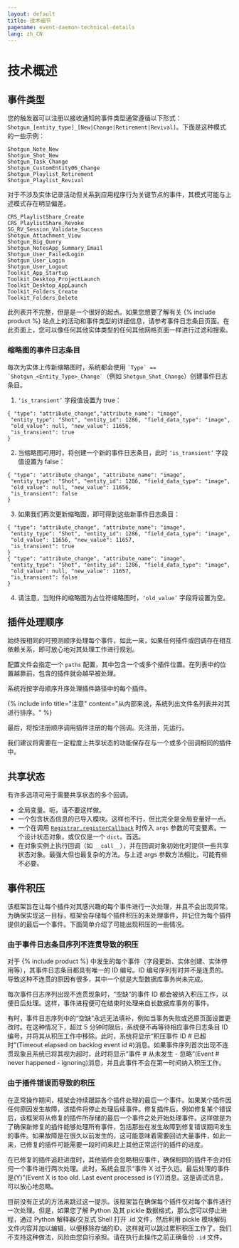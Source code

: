 ```yaml
---
layout: default
title: 技术细节
pagename: event-daemon-technical-details
lang: zh_CN
---
```


# 技术概述

<a id="Event_Types"></a>
## 事件类型

您的触发器可以注册以接收通知的事件类型通常遵循以下形式：`Shotgun_[entity_type]_[New|Change|Retirement|Revival]`。下面是这种模式的一些示例：

    Shotgun_Note_New
    Shotgun_Shot_New
    Shotgun_Task_Change
    Shotgun_CustomEntity06_Change
    Shotgun_Playlist_Retirement
    Shotgun_Playlist_Revival

对于不涉及实体记录活动但关系到应用程序行为关键节点的事件，其模式可能与上述模式存在明显偏差。

    CRS_PlaylistShare_Create
    CRS_PlaylistShare_Revoke
    SG_RV_Session_Validate_Success
    Shotgun_Attachment_View
    Shotgun_Big_Query
    Shotgun_NotesApp_Summary_Email
    Shotgun_User_FailedLogin
    Shotgun_User_Login
    Shotgun_User_Logout
    Toolkit_App_Startup
    Toolkit_Desktop_ProjectLaunch
    Toolkit_Desktop_AppLaunch
    Toolkit_Folders_Create
    Toolkit_Folders_Delete    

此列表并不完整，但是是一个很好的起点。如果您想要了解有关 {% include product %} 站点上的活动和事件类型的详细信息，请参考事件日志条目页面。在此页面上，您可以像任何其他实体类型的任何其他网格页面一样进行过滤和搜索。

### 缩略图的事件日志条目
每次为实体上传新缩略图时，系统都会使用 ``` `Type` == `Shotgun_<Entity_Type>_Change` ```（例如 `Shotgun_Shot_Change`）创建事件日志条目。
1. ```‘is_transient’``` 字段值设置为 true：
```
{ "type": "attribute_change","attribute_name": "image",
 "entity_type": "Shot", "entity_id": 1286, "field_data_type": "image",
 "old_value": null, "new_value": 11656,
 "is_transient": true
}
```
2. 当缩略图可用时，将创建一个新的事件日志条目，此时 ```‘is_transient’``` 字段值设置为 false：
```
{ "type": "attribute_change", "attribute_name": "image",
 "entity_type": "Shot", "entity_id": 1286, "field_data_type": "image",
 "old_value": null, "new_value": 11656,
 "is_transient": false
}
```
3. 如果我们再次更新缩略图，即可得到这些新事件日志条目：
```
{ "type": "attribute_change", "attribute_name": "image",
 "entity_type": "Shot", "entity_id": 1286, "field_data_type": "image",
 "old_value": 11656, "new_value": 11657,
 "is_transient": true
}
{ "type": "attribute_change", "attribute_name": "image",
 "entity_type": "Shot", "entity_id": 1286, "field_data_type": "image",
 "old_value": null, "new_value": 11657,
 "is_transient": false
}
```
4. 请注意，当附件的缩略图为占位符缩略图时，```‘old_value’``` 字段将设置为空。


<a id="Plugin_Processing_Order"></a>
## 插件处理顺序

始终按相同的可预测顺序处理每个事件，如此一来，如果任何插件或回调存在相互依赖关系，即可放心地对其处理工作进行规划。

配置文件会指定一个 `paths` 配置，其中包含一个或多个插件位置。在列表中的位置越靠前，包含的插件就会越早被处理。

系统将按字母顺序升序处理插件路径中的每个插件。

{% include info title="注意" content="从内部来说，系统列出文件名列表并对其进行排序。" %}

最后，将按注册顺序调用插件注册的每个回调。先注册，先运行。

我们建议将需要在一定程度上共享状态的功能保存在与一个或多个回调相同的插件中。

<a id="Sharing_State"></a>
## 共享状态

有许多选项可用于需要共享状态的多个回调。

- 全局变量。呃，请不要这样做。
- 一个包含状态信息的已导入模块。这样也不行，但比完全是全局变量好一点。
- 一个在调用 [`Registrar.registerCallback`](API#wiki-registerCallback) 时传入 `args` 参数的可变要素。一个设计状态对象，或仅仅是一个 `dict`。首选。
- 在对象实例上执行回调（如 `__call__`），并在回调对象初始化时提供一些共享状态对象。最强大但也最复杂的方法。与上述 args 参数方法相比，可能有些不必要。


<a id="Event_Backlogs"></a>
## 事件积压

该框架旨在让每个插件对其感兴趣的每个事件进行一次处理，并且不会出现异常。为确保实现这一目标，框架会存储每个插件积压的未处理事件，并记住为每个插件提供的最后一个事件。下面简单介绍了可能出现积压的一些情况。

### 由于事件日志条目序列不连贯导致的积压

对于 {% include product %} 中发生的每个事件（字段更新、实体创建、实体停用等），其事件日志条目都具有唯一的 ID 编号。ID 编号序列有时并不是连贯的。导致这种不连贯的原因有很多，其中一个就是大型数据库事务尚未完成。

每次事件日志序列出现不连贯现象时，“空缺”的事件 ID 都会被纳入积压工作，以便日后处理。这样，事件进程便可在结束时处理来自长数据库事务的事件。

有时，事件日志序列中的“空缺”永远无法填补，例如当事务失败或还原页面设置更改时。在这种情况下，超过 5 分钟时限后，系统便不再等待相应事件日志条目 ID 编号，并将其从积压工作中移除。此时，系统将显示“积压事件 ID # 已超时”(Timeout elapsed on backlog event id #)消息。如果事件序列首次出现不连贯现象且系统已将其视为超时，此时将显示“事件 # 从未发生 - 忽略”(Event # never happened - ignoring)消息，并且此事件不会在第一时间纳入积压工作。

### 由于插件错误而导致的积压

在正常操作期间，框架会持续跟踪各个插件处理的最后一个事件。如果某个插件因任何原因发生故障，该插件将停止处理后续事件。修复插件后，例如修复某个错误后，该框架将从修复的插件所存储的最后一个事件之处开始处理事件。这样做是为了确保新修复的插件能够处理所有事件，包括那些在发生故障到修复错误期间发生的事件。如果故障是在很久以前发生的，这可能意味着需要回访大量事件，如此一来，已修复的插件可能需要一段时间来赶上其他正常运行的插件的进度。

在已修复的插件追赶进度时，其他插件会忽略相应事件，确保相同的插件不会对任何一个事件进行两次处理。此时，系统会显示“事件 X 过于久远。最后处理的事件是(Y)”(Event X is too old. Last event processed is (Y))消息。这是调试消息，可以放心地忽略。

目前没有正式的方法来跳过这一提示。该框架旨在确保每个插件仅对每个事件进行一次处理。但是，如果您了解 Python 及其 pickle 数据格式，那么您可以停止进程，通过 Python 解释器/交互式 Shell 打开 .id 文件，然后利用 pickle 模块解码文件内容并加以编辑，以便移除存储的ID，这样就可以跳过累积积压工作了。我们不支持这种做法，风险由您自行承担。请在执行此操作之前正确备份 `.id` 文件。
